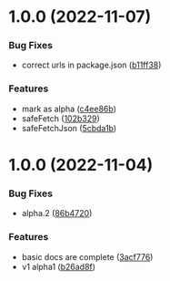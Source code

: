 # 1.0.0 (2022-11-07)


### Bug Fixes

* correct urls in package.json ([b11ff38](https://github.com/jderochervlk/fp-ts-fetch/commit/b11ff383abf023bc4cef4a8b34c4d9af4c3e89ba))


### Features

* mark as alpha ([c4ee86b](https://github.com/jderochervlk/fp-ts-fetch/commit/c4ee86b85bd804129bd7f8a252fbd165c2dca8f5))
* safeFetch ([102b329](https://github.com/jderochervlk/fp-ts-fetch/commit/102b32906dc1f8324f6dc4b57ee0a51f0dbff316))
* safeFetchJson ([5cbda1b](https://github.com/jderochervlk/fp-ts-fetch/commit/5cbda1bbe8af10ce8660e03bf269922ea7f22de0))

# 1.0.0 (2022-11-04)


### Bug Fixes

* alpha.2 ([86b4720](https://github.com/jderochervlk/fp-ts-remote-data/commit/86b4720c38c0832e067588b2881aa614c3a4eaad))


### Features

* basic docs are complete ([3acf776](https://github.com/jderochervlk/fp-ts-remote-data/commit/3acf77642ca98b29df7a4e00d720ca3d705bddf8))
* v1 alpha1 ([b26ad8f](https://github.com/jderochervlk/fp-ts-remote-data/commit/b26ad8f3e4044bafaf61d853f9d48bfe104422e9))
